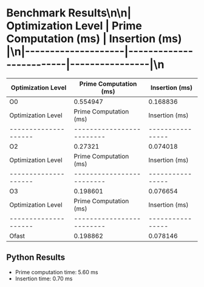# Benchmark Results\n\n| Optimization Level | Prime Computation (ms) | Insertion (ms) |\n|--------------------|-------------------------|----------------|\n
| Optimization Level | Prime Computation (ms) | Insertion (ms) |
|--------------------|-------------------------|----------------|
| O0              | 0.554947              | 0.168836          |
| Optimization Level | Prime Computation (ms) | Insertion (ms) |
|--------------------|-------------------------|----------------|
| O2              | 0.27321              | 0.074018          |
| Optimization Level | Prime Computation (ms) | Insertion (ms) |
|--------------------|-------------------------|----------------|
| O3              | 0.198601              | 0.076654          |
| Optimization Level | Prime Computation (ms) | Insertion (ms) |
|--------------------|-------------------------|----------------|
| Ofast              | 0.198862              | 0.078146          |

## Python Results
- Prime computation time: 5.60 ms
- Insertion time: 0.70 ms

